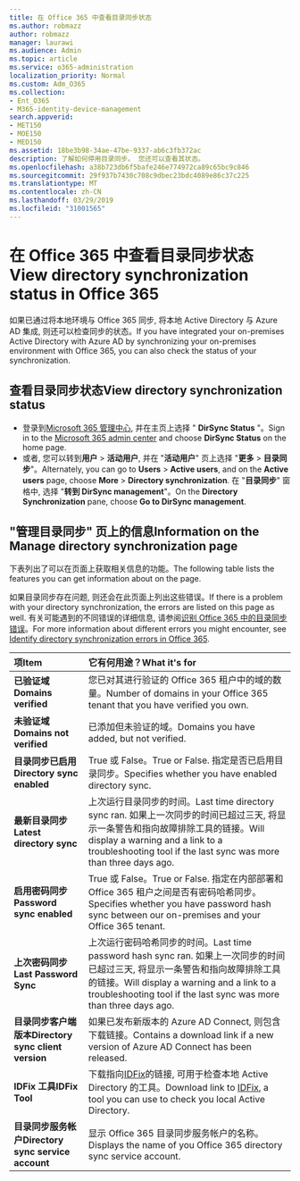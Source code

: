 ```yaml
---
title: 在 Office 365 中查看目录同步状态
ms.author: robmazz
author: robmazz
manager: laurawi
ms.audience: Admin
ms.topic: article
ms.service: o365-administration
localization_priority: Normal
ms.custom: Adm_O365
ms.collection:
- Ent_O365
- M365-identity-device-management
search.appverid:
- MET150
- MOE150
- MED150
ms.assetid: 18be3b98-34ae-47be-9337-ab6c3fb372ac
description: 了解如何停用目录同步。 您还可以查看其状态。
ms.openlocfilehash: a38b723db6f5bafe246e774972ca89c65bc9c846
ms.sourcegitcommit: 29f937b7430c708c9dbec23bdc4089e86c37c225
ms.translationtype: MT
ms.contentlocale: zh-CN
ms.lasthandoff: 03/29/2019
ms.locfileid: "31001565"
---
```

# <a name="view-directory-synchronization-status-in-office-365"></a><span data-ttu-id="1754e-104">在 Office 365 中查看目录同步状态</span><span class="sxs-lookup"><span data-stu-id="1754e-104">View directory synchronization status in Office 365</span></span>

<span data-ttu-id="1754e-105">如果已通过将本地环境与 Office 365 同步, 将本地 Active Directory 与 Azure AD 集成, 则还可以检查同步的状态。</span><span class="sxs-lookup"><span data-stu-id="1754e-105">If you have integrated your on-premises Active Directory with Azure AD by synchronizing your on-premises environment with Office 365, you can also check the status of your synchronization.</span></span>
  
## <a name="view-directory-synchronization-status"></a><span data-ttu-id="1754e-106">查看目录同步状态</span><span class="sxs-lookup"><span data-stu-id="1754e-106">View directory synchronization status</span></span>

- <span data-ttu-id="1754e-107">登录到[Microsoft 365 管理中心](https://admin.microsoft.com), 并在主页上选择 " **DirSync Status** "。</span><span class="sxs-lookup"><span data-stu-id="1754e-107">Sign in to the [Microsoft 365 admin center](https://admin.microsoft.com) and choose **DirSync Status** on the home page.</span></span>
- <span data-ttu-id="1754e-108">或者, 您可以转到**用户** \> **活动用户**, 并在 "**活动用户**" 页上选择 "**更多** \> **目录同步**"。</span><span class="sxs-lookup"><span data-stu-id="1754e-108">Alternately, you can go to **Users** \> **Active users**, and on the **Active users** page, choose **More** \> **Directory synchronization**.</span></span> <span data-ttu-id="1754e-109">在 "**目录同步**" 窗格中, 选择 "**转到 DirSync management**"。</span><span class="sxs-lookup"><span data-stu-id="1754e-109">On the **Directory Synchronization** pane, choose **Go to DirSync management**.</span></span>

## <a name="information-on-the-manage-directory-synchronization-page"></a><span data-ttu-id="1754e-110">"管理目录同步" 页上的信息</span><span class="sxs-lookup"><span data-stu-id="1754e-110">Information on the Manage directory synchronization page</span></span>

<span data-ttu-id="1754e-111">下表列出了可以在页面上获取相关信息的功能。</span><span class="sxs-lookup"><span data-stu-id="1754e-111">The following table lists the features you can get information about on the page.</span></span>
  
<span data-ttu-id="1754e-112">如果目录同步存在问题, 则还会在此页面上列出这些错误。</span><span class="sxs-lookup"><span data-stu-id="1754e-112">If there is a problem with your directory synchronization, the errors are listed on this page as well.</span></span> <span data-ttu-id="1754e-113">有关可能遇到的不同错误的详细信息, 请参阅[识别 Office 365 中的目录同步错误](identify-directory-synchronization-errors.md)。</span><span class="sxs-lookup"><span data-stu-id="1754e-113">For more information about different errors you might encounter, see [Identify directory synchronization errors in Office 365](identify-directory-synchronization-errors.md).</span></span>
  
|<span data-ttu-id="1754e-114">**项**</span><span class="sxs-lookup"><span data-stu-id="1754e-114">**Item**</span></span>|<span data-ttu-id="1754e-115">**它有何用途？**</span><span class="sxs-lookup"><span data-stu-id="1754e-115">**What it's for**</span></span>|
|:-----|:-----|
|<span data-ttu-id="1754e-116">**已验证域**</span><span class="sxs-lookup"><span data-stu-id="1754e-116">**Domains verified**</span></span> | <span data-ttu-id="1754e-117">您已对其进行验证的 Office 365 租户中的域的数量。</span><span class="sxs-lookup"><span data-stu-id="1754e-117">Number of domains in your Office 365 tenant that you have verified you own.</span></span> |
|<span data-ttu-id="1754e-118">**未验证域**</span><span class="sxs-lookup"><span data-stu-id="1754e-118">**Domains not verified**</span></span> | <span data-ttu-id="1754e-119">已添加但未验证的域。</span><span class="sxs-lookup"><span data-stu-id="1754e-119">Domains you have added, but not verified.</span></span> |
|<span data-ttu-id="1754e-120">**目录同步已启用**</span><span class="sxs-lookup"><span data-stu-id="1754e-120">**Directory sync enabled**</span></span> |<span data-ttu-id="1754e-121">True 或 False。</span><span class="sxs-lookup"><span data-stu-id="1754e-121">True or False.</span></span> <span data-ttu-id="1754e-122">指定是否已启用目录同步。</span><span class="sxs-lookup"><span data-stu-id="1754e-122">Specifies whether you have enabled directory sync.</span></span> |
|<span data-ttu-id="1754e-123">**最新目录同步**</span><span class="sxs-lookup"><span data-stu-id="1754e-123">**Latest directory sync**</span></span> | <span data-ttu-id="1754e-124">上次运行目录同步的时间。</span><span class="sxs-lookup"><span data-stu-id="1754e-124">Last time directory sync ran.</span></span> <span data-ttu-id="1754e-125">如果上一次同步的时间已超过三天, 将显示一条警告和指向故障排除工具的链接。</span><span class="sxs-lookup"><span data-stu-id="1754e-125">Will display a warning and a link to a troubleshooting tool if the last sync was more than three days ago.</span></span> |
|<span data-ttu-id="1754e-126">**启用密码同步**</span><span class="sxs-lookup"><span data-stu-id="1754e-126">**Password sync enabled**</span></span> | <span data-ttu-id="1754e-127">True 或 False。</span><span class="sxs-lookup"><span data-stu-id="1754e-127">True or False.</span></span> <span data-ttu-id="1754e-128">指定在内部部署和 Office 365 租户之间是否有密码哈希同步。</span><span class="sxs-lookup"><span data-stu-id="1754e-128">Specifies whether you have password hash sync between our on-premises and your Office 365 tenant.</span></span> |
|<span data-ttu-id="1754e-129">**上次密码同步**</span><span class="sxs-lookup"><span data-stu-id="1754e-129">**Last Password Sync**</span></span> | <span data-ttu-id="1754e-130">上次运行密码哈希同步的时间。</span><span class="sxs-lookup"><span data-stu-id="1754e-130">Last time password hash sync ran.</span></span> <span data-ttu-id="1754e-131">如果上一次同步的时间已超过三天, 将显示一条警告和指向故障排除工具的链接。</span><span class="sxs-lookup"><span data-stu-id="1754e-131">Will display a warning and a link to a troubleshooting tool if the last sync was more than three days ago.</span></span> |
|<span data-ttu-id="1754e-132">**目录同步客户端版本**</span><span class="sxs-lookup"><span data-stu-id="1754e-132">**Directory sync client version**</span></span> | <span data-ttu-id="1754e-133">如果已发布新版本的 Azure AD Connect, 则包含下载链接。</span><span class="sxs-lookup"><span data-stu-id="1754e-133">Contains a download link if a new version of Azure AD Connect has been released.</span></span> |
|<span data-ttu-id="1754e-134">**IDFix 工具**</span><span class="sxs-lookup"><span data-stu-id="1754e-134">**IDFix Tool**</span></span> | <span data-ttu-id="1754e-135">下载指向[IDFix](install-and-run-idfix.md)的链接, 可用于检查本地 Active Directory 的工具。</span><span class="sxs-lookup"><span data-stu-id="1754e-135">Download link to [IDFix](install-and-run-idfix.md), a tool you can use to check you local Active Directory.</span></span> |
|<span data-ttu-id="1754e-136">**目录同步服务帐户**</span><span class="sxs-lookup"><span data-stu-id="1754e-136">**Directory sync service account**</span></span> | <span data-ttu-id="1754e-137">显示 Office 365 目录同步服务帐户的名称。</span><span class="sxs-lookup"><span data-stu-id="1754e-137">Displays the name of you Office 365 directory sync service account.</span></span> |